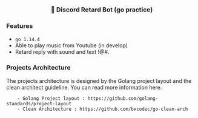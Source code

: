 <h3 align="center">
  💬 Discord Retard Bot (go practice)
</h3>

### Features
- `go 1.14.4`
- Able to play music from Youtube (in develop)
- Retard reply with sound and text !@#.

### Projects Architecture
The projects architecture is designed by the Golang project layout and the clean architect guideline. You can read more information here.

        - Golang Project layout : https://github.com/golang-standards/project-layout
        - Clean Architecture : https://github.com/bxcodec/go-clean-arch

